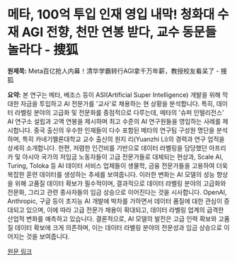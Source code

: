 # 메타, 100억 투입 인재 영입 내막! 청화대 수재 AGI 전향, 천만 연봉 받다, 교수 동문들 놀라다 - 搜狐

**원제목:** Meta百亿抢人内幕！清华学霸转行AGI拿千万年薪，教授校友看呆了 - 搜狐

**요약:** 본 연구는 메타, 베조스 등이 ASI(Artificial Super Intelligence) 개발을 위해 막대한 자금을 투입하고 AI 전문가를 '교사'로 채용하는 현 상황을 분석합니다.  특히, 데이터 라벨링 분야의 고급화 및 전문화를 중점적으로 다루는데,  메타의 '슈퍼 인텔리전스' AI 연구소 설립과  고액 연봉을 제시하며  최고 수준의 AI 연구원들을 영입하는 사례를 제시합니다.  중국 출신의 우수한 인재들이 다수 포함된  메타의 연구팀 구성원 명단을 분석하며, 특히 카네기멜론대학교 교수 출신의 원지 리(Yuanzhi Li)의 경력과 연구 업적을 상세히 소개합니다.  한편,  저렴한 인건비를 기반으로 데이터 라벨링을 담당했던 아프리카 및 아시아 국가의 저임금 노동자들이  고급 전문가들로 대체되는 현상과,  Scale AI, Turing, Toloka 등 AI 데이터 서비스 업체들이 생물학, 금융 전문가들을 고용하여 더욱 복잡한 훈련 데이터를 생성하는 추세를 보여줍니다.  이러한 변화는 AI 모델의 성능 향상을 위해 고품질 데이터 확보가 필수적이며,  결과적으로 데이터 라벨링 분야의 고급화와 전문화, 그리고  관련 종사자들의 임금 상승으로 이어진다는 것을 시사합니다.  OpenAI, Anthropic, 구글 등이 초지능 AI 개발에 박차를 가하면서 데이터 품질에 대한 관심이 증대되고 있으며, 이에 따라 고급 전문가 채용이 확대되고,  데이터 라벨링 업계의 급격한 산업적 변화를 예측하고 있습니다.  결론적으로,  AI 모델의 발전은 고급 인력 확보와 고품질 데이터 확보에 크게 의존하며,  이는 데이터 라벨링 분야의 전문성과 임금 상승으로 이어지는 것을 보여줍니다.

[원문 링크](https://www.sohu.com/a/917901349_473283?scm=10001.325_13-325_13.0.0.5_32)
